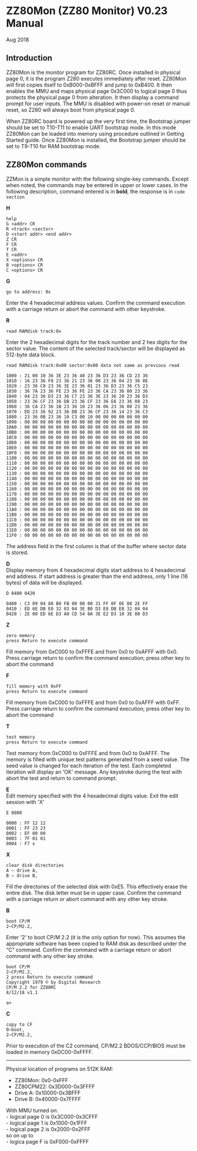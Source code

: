 # ZZ80Mon (ZZ80 Monitor) V0.23 Manual

Aug 2018
## Introduction

ZZ80Mon is the monitor program for ZZ80RC. Once installed in physical page 0, it is the program Z280 executes immediately after reset. ZZ80Mon will first copies itself to 0xB000-0xBFFF and jump to 0xB400. It then enables the MMU and maps physical page 0x3C000 to logical page 0 thus protects the physical page 0 from alteration. It then display a command prompt for user inputs. The MMU is disabled with power-on reset or manual reset, so Z280 will always boot from physical page 0.

When ZZ80RC board is powered up the very first time, the Bootstrap jumper should be set to T10-T11 to enable UART bootstrap mode. In this mode ZZ80Mon can be loaded into memory using procedure outlined in Getting Started guide. Once ZZ80Mon is installed, the Bootstrap jumper should be set to T9-T10 for RAM bootstrap mode.
## ZZ80Mon commands

ZZMon is a simple monitor with the following single-key commands. Except when noted, the commands may be entered in upper or lower cases. In the following description, command entered is in **bold**, the response is in `code section`

**H**
```
help
G <addr> CR
R <track> <sector>
D <start addr> <end addr>
Z CR
F CR
T CR
E <addr>
X <options> CR
B <options> CR
C <options> CR
```
**G**
```
go to address: 0x
```
Enter the 4 hexadecimal address values. Confirm the command execution with a carriage return or abort the command with other keystroke.

**R**
```
read RAMdisk track:0x
```
Enter the 2 hexadecimal digits for the track number and 2 hex digits for the sector value. The content of the selected track/sector will be displayed as 512-byte data block.
```
read RAMdisk track:0x00 sector:0x00 data not same as previous read

1000 : 21 00 10 36 3E 23 36 40 23 36 D3 23 36 CD 23 36
1010 : 16 23 36 F8 23 36 21 23 36 00 23 36 04 23 36 0E
1020 : 23 36 C0 23 36 3E 23 36 01 23 36 D3 23 36 C5 23
1030 : 36 7A 23 36 FE 23 36 FE 23 36 CA 23 36 00 23 36
1040 : 04 23 36 D3 23 36 C7 23 36 3E 23 36 20 23 36 D3
1050 : 23 36 CF 23 36 DB 23 36 CF 23 36 E6 23 36 08 23
1060 : 36 CA 23 36 1B 23 36 10 23 36 06 23 36 00 23 36
1070 : ED 23 36 92 23 36 DB 23 36 CF 23 36 14 23 36 C3
1080 : 23 36 0B 23 36 10 C3 00 10 00 00 00 00 00 00 00
1090 : 00 00 00 00 00 00 00 00 00 00 00 00 00 00 00 00
10A0 : 00 00 00 00 00 00 00 00 00 00 00 00 00 00 00 00
10B0 : 00 00 00 00 00 00 00 00 00 00 00 00 00 00 00 00
10C0 : 00 00 00 00 00 00 00 00 00 00 00 00 00 00 00 00
10D0 : 00 00 00 00 00 00 00 00 00 00 00 00 00 00 00 00
10E0 : 00 00 00 00 00 00 00 00 00 00 00 00 00 00 00 00
10F0 : 00 00 00 00 00 00 00 00 00 00 00 00 00 00 00 00
1100 : 00 00 00 00 00 00 00 00 00 00 00 00 00 00 00 00
1110 : 00 00 00 00 00 00 00 00 00 00 00 00 00 00 00 00
1120 : 00 00 00 00 00 00 00 00 00 00 00 00 00 00 00 00
1130 : 00 00 00 00 00 00 00 00 00 00 00 00 00 00 00 00
1140 : 00 00 00 00 00 00 00 00 00 00 00 00 00 00 00 00
1150 : 00 00 00 00 00 00 00 00 00 00 00 00 00 00 00 00
1160 : 00 00 00 00 00 00 00 00 00 00 00 00 00 00 00 00
1170 : 00 00 00 00 00 00 00 00 00 00 00 00 00 00 00 00
1180 : 00 00 00 00 00 00 00 00 00 00 00 00 00 00 00 00
1190 : 00 00 00 00 00 00 00 00 00 00 00 00 00 00 00 00
11A0 : 00 00 00 00 00 00 00 00 00 00 00 00 00 00 00 00
11B0 : 00 00 00 00 00 00 00 00 00 00 00 00 00 00 00 00
11C0 : 00 00 00 00 00 00 00 00 00 00 00 00 00 00 00 00
11D0 : 00 00 00 00 00 00 00 00 00 00 00 00 00 00 00 00
11E0 : 00 00 00 00 00 00 00 00 00 00 00 00 00 00 00 00
11F0 : 00 00 00 00 00 00 00 00 00 00 00 00 00 00 00 00
```
The address field in the first column is that of the buffer where sector data is stored.

**D**  
Display memory from 4 hexadecimal digits start address to 4 hexadecimal end address. If start address is greater than the end address, only 1 line (16 bytes) of data will be displayed.
```
D 0400 0420

0400 : C3 09 04 88 B0 FB 00 00 00 31 FF 0F 0E 08 2E FF
0410 : ED 6E DB E8 32 03 04 3E B0 D3 E8 DB E8 32 04 04
0420 : 2E 00 ED 6E D3 A0 CD 54 0A 3E E2 D3 10 3E 80 D3
```
**Z**
```
zero memory
press Return to execute command
```
Fill memory from 0xC000 to 0xFFFE and from 0x0 to 0xAFFF with 0x0. Press carriage return to confirm the command execution; press other key to abort the command

**F**
```
fill memory with 0xFF
press Return to execute command
```
Fill memory from 0xC000 to 0xFFFE and from 0x0 to 0xAFFF with 0xFF. Press carriage return to confirm the command execution; press other key to abort the command

**T**
```
test memory
press Return to execute command
```
Test memory from 0xC000 to 0xFFFE and from 0x0 to 0xAFFF. The memory is filled with unique test patterns generated from a seed value. The seed value is changed for each iteration of the test. Each completed iteration will display an 'OK' message. Any keystroke during the test with abort the test and return to command prompt.

**E**  
Edit memory specified with the 4 hexadecimal digits value. Exit the edit session with 'X'
```
E 0000

0000 : FF 12 12
0001 : FF 23 23
0002 : EF 00 00
0003 : 7F 01 01
0004 : F7 x
```
**X**
```
clear disk directories
A – drive A,
B – drive B,
```
Fill the directories of the selected disk with 0xE5. This effectively erase the entire disk. The disk letter must be in upper case. Confirm the command with a carriage return or abort command with any other key stroke.

**B**
```
boot CP/M
2–CP/M2.2,
```
Enter '2' to boot CP/M 2.2 (it is the only option for now). This assumes the appropriate software has been copied to RAM disk as described under the “C” command. Confirm the command with a carriage return or abort command with any other key stroke.
```
boot CP/M
2–CP/M2.2,
2 press Return to execute command
Copyright 1979 © by Digital Research
CP/M 2.2 for ZZ80RC
8/12/18 v1.1

a>
```
**C**
```
copy to CF
0–boot,
2–CP/M2.2,
```
Prior to execution of the C2 command, CP/M2.2 BDOS/CCP/BIOS must be loaded in memory 0xDC00-0xFFFF.
***
Physical location of programs on 512K RAM:

* ZZ80Mon: 0x0-0xFFF
* ZZ80CPM22: 0x3D000-0x3FFFF
* Drive A: 0x10000-0x3BFFF
* Drive B: 0x40000-0x7FFFF

With MMU turned on:  
    - logical page 0 is 0x3C000-0x3CFFF  
    - logical page 1 is 0x1000-0x1FFF  
    - logical page 2 is 0x2000-0x2FFF  
    so on up to  
    - logica page F is 0xF000-0xFFFF  


